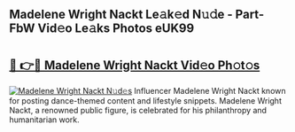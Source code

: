 ## Madelene Wright Nackt Le𝚊k𝚎d N𝚞𝚍e - Part-FbW Vid𝚎o Le𝚊ks Photos eUK99

# <h2><a href="http://fb4xy97.evod.top/?m=Madelene+Wright+Nackt">🔗 👉🔴 Madelene Wright Nackt Vid𝚎o Ph𝚘t𝚘s</a></h2>

[![Madelene Wright Nackt N𝚞d𝚎s](https://i.imgur.com/8V9OHl7.gif)](http://fb4xy97.evod.top/?m=Madelene+Wright+Nackt)
Influencer Madelene Wright Nackt known for posting dance-themed content and lifestyle snippets. Madelene Wright Nackt, a renowned public figure, is celebrated for his philanthropy and humanitarian work. 
